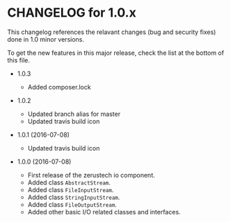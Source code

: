 CHANGELOG for 1.0.x
=====================

This changelog references the relavant changes (bug and security fixes) done in
1.0 minor versions.

To get the new features in this major release, check the list at the bottom of
this file.

* 1.0.3
    * Added composer.lock

* 1.0.2
    * Updated branch alias for master
    * Updated travis build icon

* 1.0.1 (2016-07-08)
    * Updated travis build icon

* 1.0.0 (2016-07-08)
    * First release of the zerustech io component.
    * Added class ``AbstractStream``.
    * Added class ``FileInputStream``.
    * Added class ``StringInputStream``.
    * Added class ``FileOutputStream``.
    * Added other basic I/O related classes and interfaces.
